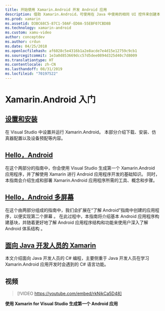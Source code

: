 ```yaml
---
title: 开始使用 Xamarin.Android 开发 Android 应用
description: 借助 Xamarin.Android，可使用在 Java 中使用的相同 UI 控件来创建本机 Android 应用程序，而且可随时获得一种现代语言 (C#) 的灵活性和优雅、.NET 基类库 (BCL) 的强大功能以及一流 IDE (Visual Studio)。 此系列介绍 Xamarin.Android 开发的基础知识。 借助 Xamarin.Android，可设置、安装并构建你的第一个应用程序。
ms.prod: xamarin
ms.assetid: D3BC68C5-87C1-50AF-ED0A-55EBF07CBD8B
ms.technology: xamarin-android
ms.custom: xamu-video
author: conceptdev
ms.author: crdun
ms.date: 04/25/2018
ms.openlocfilehash: af6028c5e4316b1a2e8acde7e4d15e12759c9cb1
ms.sourcegitcommit: 1e3a0d853669dcc57d5dee0894d325d40c7d8009
ms.translationtype: HT
ms.contentlocale: zh-CN
ms.lasthandoff: 08/31/2019
ms.locfileid: "70197522"
---
```

# <a name="get-started-with-xamarinandroid"></a>Xamarin.Android 入门

## <a name="setup-and-installationandroidget-startedinstallationindexmd"></a>[设置和安装](~/android/get-started/installation/index.md)

在 Visual Studio 中设置并运行 Xamarin.Android。 本部分介绍下载、安装、仿真器配置以及设备预配等内容。

## <a name="hello-androidandroidget-startedhello-androidindexmd"></a>[Hello，Android](~/android/get-started/hello-android/index.md)

在这个两部分的指南中，你会使用 Visual Studio 生成第一个 Xamarin.Android 应用程序，并了解使用 Xamarin 进行 Android 应用程序开发的基础知识。
同时，本指南会介绍生成和部署 Xamarin.Android 应用程序所需的工具、概念和步骤。

## <a name="hello-android-multiscreenandroidget-startedhello-android-multiscreenindexmd"></a>[Hello，Android 多屏幕](~/android/get-started/hello-android-multiscreen/index.md)

在这个由两部分组成的指南中，我们会扩展在“了解 Android”指南中创建的应用程序，以便实现第二个屏幕  。 在此过程中，本指南将介绍基本 Android 应用程序构建基块，并随着更好地了解 Android 应用程序结构和功能来使用户深入了解 Android 体系结构  。

## <a name="xamarin-for-java-developersandroidget-startedjava-developersmd"></a>[面向 Java 开发人员的 Xamarin](~/android/get-started/java-developers.md)

本文介绍面向 Java 开发人员的 C# 编程，主要侧重于 Java 开发人员在学习 Xamarin.Android 应用开发时会遇到的 C# 语言功能。

## <a name="video"></a>视频

> [!VIDEO https://youtube.com/embed/rkNikCa5D48]

**使用 Xamarin for Visual Studio 生成第一个 Android 应用**
